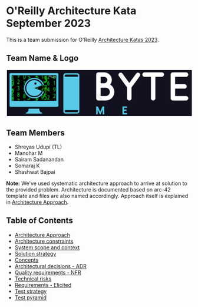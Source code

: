 # O'Reilly Architecture Kata September 2023

This is a team submission for O'Reilly [Architecture Katas 2023](https://learning.oreilly.com/featured/architectural-katas/).

## Team Name & Logo

![Team Logo](.media/ByteMe_TeamLogo.png)

## Team Members

- Shreyas Udupi (TL)
- Manohar M
- Sairam Sadanandan
- Somaraj K
- Shashwat Bajpai

**Note:** We've used systematic architecture approach to arrive at solution to the provided problem. Architecture is documented based on arc-42 template and files are also named accordingly. Approach itself is explained in [Architecture Approach](00_systematic_architecture_approach.md).

## Table of Contents

- [Architecture Approach](00_systematic_architecture_approach.md)
- [Architecture constraints](02_architecture_constraints.md)
- [System scope and context](03_system_scope_and_context.md )
- [Solution strategy](04_solution_strategy.md)
- [Concepts](05_concepts.md)
- [Architectural decisions - ADR](06_architecture_decisions.md)
- [Quality requirements - NFR](07_quality_requirements.md)
- [Technical risks](08_technical_risks.md)
- [Requirements - Elicited](Requirements.md)
- [Test strategy](TestStrategy.md)
- [Test pyramid](TestPyramid.md)
